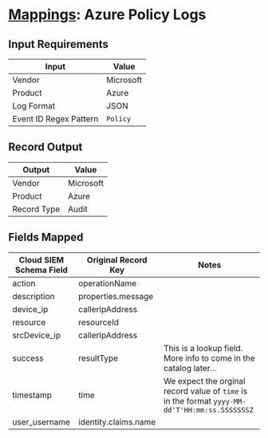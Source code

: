 # [Mappings](README.md): Azure Policy Logs

## Input Requirements

|Input|Value|
|-----|-----|
|Vendor|Microsoft|
|Product|Azure|
|Log Format|JSON|
|Event ID Regex Pattern|`Policy`|

## Record Output

|Output|Value|
|------|-----|
|Vendor|Microsoft|
|Product|Azure|
|Record Type|Audit|

## Fields Mapped

|Cloud SIEM Schema Field|Original Record Key|Notes|
|-----------------------|-------------------|-----|
|action|operationName||
|description|properties.message||
|device_ip|callerIpAddress||
|resource|resourceId||
|srcDevice_ip|callerIpAddress||
|success|resultType|This is a lookup field. More info to come in the catalog later...|
|timestamp|time|We expect the orginal record value of `time` is in the format `yyyy-MM-dd'T'HH:mm:ss.SSSSSSSZ`|
|user_username|identity.claims.name||

